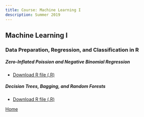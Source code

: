 ```yaml
---
title: Course: Machine Learning I
description: Summer 2019
---
```


## Machine Learning I
### Data Preparation, Regression, and Classification in R

##### Zero-Inflated Poission and Negative Binomial Regression
- [Download R file (.R)](Zero-Inflation.R)

##### Decision Trees, Bagging, and Random Forests
- [Download R file (.R)](Trees.R)




[Home](https://cherylngo.github.io/)

